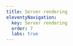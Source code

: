 ```yaml
---
title: Server rendering
eleventyNavigation:
  key: Server rendering
  order: 7
  labs: true
---
```


<!-- This file exists only to create a section heading.
     Its output is deleted by the Eleventy build process. -->
